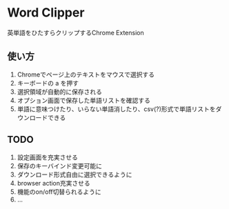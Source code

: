 # Word Clipper
英単語をひたすらクリップするChrome Extension

## 使い方
1. Chromeでページ上のテキストをマウスで選択する
1. キーボードの a を押す
1. 選択領域が自動的に保存される
1. オプション画面で保存した単語リストを確認する
1. 単語に意味つけたり、いらない単語消したり、csv(?)形式で単語リストをダウンロードできる

## TODO
1. 設定画面を充実させる
  1. 保存のキーバインド変更可能に
  1. ダウンロード形式自由に選択できるように
1. browser action充実させる
  1. 機能のon/off切替られるように
  1. ...
